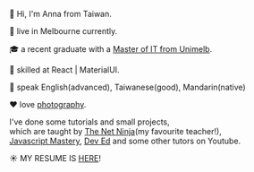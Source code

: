 👋 Hi, I'm Anna from Taiwan.

:round_pushpin: live in Melbourne currently.

🎓 a recent graduate with a [Master of IT from Unimelb](/Document.pdf). 

:ninja: skilled at React | MaterialUI. 

👩 speak English(advanced), Taiwanese(good), Mandarin(native)

:heart: love [photography](https://lightroom.app.link/FtABlusKbsb). 

I've done some tutorials and small projects,   
which are taught by [The Net Ninja](https://www.youtube.com/c/TheNetNinja)(my favourite teacher!),  
[Javascript Mastery](https://www.youtube.com/c/JavaScriptMastery), [Dev Ed](https://www.youtube.com/c/DevEd) and some other tutors on Youtube.


☀️ MY RESUME IS [HERE](/anna-resume-doc.pdf)!
